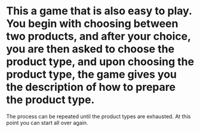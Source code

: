 # This a game that is also easy to play. You begin with choosing between two products, and after your choice, you are then asked to choose the product type, and upon choosing the product type, the game gives you the description of how to prepare the product type.

The process can be repeated until the product types are exhausted. At this point you can start all over again.
